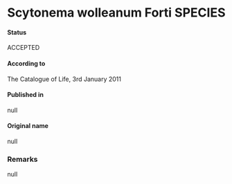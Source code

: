 Scytonema wolleanum Forti SPECIES
=======

#### Status
ACCEPTED

#### According to
The Catalogue of Life, 3rd January 2011

#### Published in
null

#### Original name
null

### Remarks
null